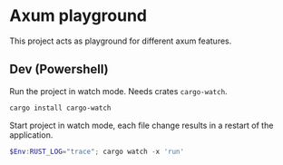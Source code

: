 # Axum playground

This project acts as playground for different axum features.

## Dev (Powershell)

Run the project in watch mode.
Needs crates `cargo-watch`.

```bash
cargo install cargo-watch
```

Start project in watch mode, each file change results in a restart of the application.

```powershell
$Env:RUST_LOG="trace"; cargo watch -x 'run'
```
